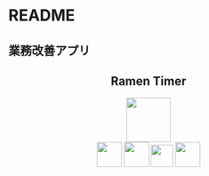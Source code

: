 # README

## 業務改善アプリ

<h2 align = "center">Ramen Timer</h2>

<p align = "center">
  <a href="vue公式サイトURL"><img src= https://gyazo.com/484d34016d2881cf8d4df1c678a2e384, width="80px;" /></a>
  <br>
  <a href="PWA公式サイトURL"><img src="https://〜.png" height="45px;" /></a>
  <a href="Firebase公式サイトURL"><img src="https://〜.png" height="45px;" /></a>
  <a href="firealpaca公式サイトURL"><img src="https://〜.png" height="40px;" /></a>
  <a href="sweetalert公式サイトURL"><img src="https://〜.png" height="45px;" /></a>
</p>